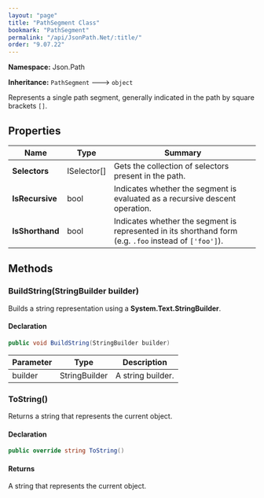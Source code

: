 ```yaml
---
layout: "page"
title: "PathSegment Class"
bookmark: "PathSegment"
permalink: "/api/JsonPath.Net/:title/"
order: "9.07.22"
---
```

**Namespace:** Json.Path

**Inheritance:**
`PathSegment`
 🡒 
`object`

Represents a single path segment, generally indicated in the path by square brackets `[]`.

## Properties

| Name | Type | Summary |
|---|---|---|
| **Selectors** | ISelector[] | Gets the collection of selectors present in the path. |
| **IsRecursive** | bool | Indicates whether the segment is evaluated as a recursive descent operation. |
| **IsShorthand** | bool | Indicates whether the segment is represented in its shorthand form (e.g. `.foo` instead of `['foo']`). |
## Methods

### BuildString(StringBuilder builder)

Builds a string representation using a **System.Text.StringBuilder**.

#### Declaration

```c#
public void BuildString(StringBuilder builder)
```
| Parameter | Type | Description |
|---|---|---|
| builder | StringBuilder | A string builder. |

### ToString()

Returns a string that represents the current object.

#### Declaration

```c#
public override string ToString()
```

#### Returns

A string that represents the current object.

